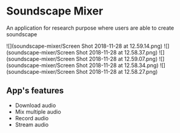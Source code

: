 # Soundscape Mixer
An application for research purpose where users are able to create soundscape

![](soundscape-mixer/Screen Shot 2018-11-28 at 12.59.14.png)
![](soundscape-mixer/Screen Shot 2018-11-28 at 12.58.37.png)
![](soundscape-mixer/Screen Shot 2018-11-28 at 12.59.07.png)
![](soundscape-mixer/Screen Shot 2018-11-28 at 12.58.34.png)
![](soundscape-mixer/Screen Shot 2018-11-28 at 12.58.27.png)

## App's features
* Download audio
* Mix multiple audio
* Record audio
* Stream audio

